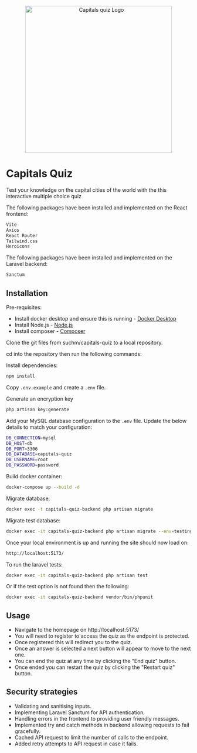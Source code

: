 <p align="center"><a href="https://michaelsuch.co.uk/wp-content/uploads/2025/02/cq-logo.png" target="_blank"><img src="https://michaelsuch.co.uk/wp-content/uploads/2025/02/cq-logo-black.png" width="400" alt="Capitals quiz Logo"></a></p>

# Capitals Quiz

Test your knowledge on the capital cities of the world with the this interactive multiple choice quiz

The following packages have been installed and implemented on the React frontend:

```bash
Vite
Axios
React Router
Tailwind.css
Heroicons
```
The following packages have been installed and implemented on the Laravel backend:

```bash
Sanctum
```

## Installation

Pre-requisites:

- Install docker desktop and ensure this is running - <a href="https://www.docker.com/products/docker-desktop/">Docker Desktop</a>
- Install Node.js - <a href="https://nodejs.org/en">Node.js</a>
- Install composer - <a href="https://getcomposer.org/download/">Composer</a>

Clone the git files from suchm/capitals-quiz to a local repository.

cd into the repository then run the following commands:

Install dependencies:

```bash
npm install
```
Copy `.env.example` and create a `.env` file.

Generate an encryption key

```bash
php artisan key:generate
```
Add your MySQL database configuration to the `.env` file. Update the below details to match your configuration:

```bash
DB_CONNECTION=mysql
DB_HOST=db
DB_PORT=3306
DB_DATABASE=capitals-quiz
DB_USERNAME=root
DB_PASSWORD=password
```
Build docker container:

```bash
docker-compose up --build -d
``` 
Migrate database:

```bash
docker exec -t capitals-quiz-backend php artisan migrate
```
Migrate test database:

```bash
docker exec -it capitals-quiz-backend php artisan migrate --env=testing
```

Once your local environment is up and running the site should now load on:

```bash
http://localhost:5173/
```
To run the laravel tests: 

```bash
docker exec -it capitals-quiz-backend php artisan test
```
Or if the test option is not found then the following:

```bash
docker exec -it capitals-quiz-backend vendor/bin/phpunit
```

## Usage

- Navigate to the homepage on http://localhost:5173/
- You will need to register to access the quiz as the endpoint is protected.
- Once registered this will redirect you to the quiz.
- Once an answer is selected a next button will appear to move to the next one.
- You can end the quiz at any time by clicking the "End quiz" button.
- Once ended you can restart the quiz by clicking the "Restart quiz" button.

## Security strategies

- Validating and sanitising inputs.
- Implementing Laravel Sanctum for API authentication.
- Handling errors in the frontend to providing user friendly messages.
- Implemented try and catch methods in backend allowing requests to fail gracefully.
- Cached API request to limit the number of calls to the endpoint.
- Added retry attempts to API request in case it fails.


